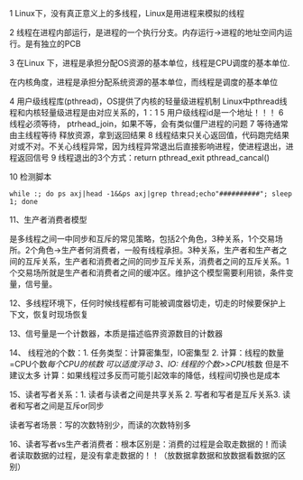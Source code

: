 1 Linux下，没有真正意义上的多线程，Linux是用进程来模拟的线程

2 线程在进程内部运行，是进程的一个执行分支。内存运行->进程的地址空间内运行。是有独立的PCB

3  在Linux 下，进程是承担分配OS资源的基本单位，线程是CPU调度的基本单位.

在内核角度，进程是承担分配系统资源的基本单位，而线程是调度的基本单位

4  用户级线程库(pthread)，OS提供了内核的轻量级进程机制
Linux中pthread线程和内核轻量级进程是由对应关系的，1：1
5 用户级线程id是一个地址！！！
6 线程必须等待， ptrhead_join，如果不等，会有类似僵尸进程的问题
7 等待通常由主线程等待        释放资源，拿到返回结果
8  线程结束只关心返回值，代码跑完结果对或不对。不关心线程异常，因为线程异常退出后直接影响进程，使进程退出，进程返回信号
9 线程退出的3个方式：return pthread_exit  pthread_cancal()

10 检测脚本

`while :; do ps axj|head -1&&ps axj|grep thread;echo"##########"; sleep 1; done`

11、生产者消费者模型

是多线程之间一中同步和互斥的常见策略，包括2个角色，3种关系，1个交易场所。2个角色->生产者何消费者，一般有线程承担。3种关系，生产者和生产者之间的互斥关系，生产者和消费者之间的同步互斥关系，消费者之间的互斥关系。1个交易场所就是生产者和消费者之间的缓冲区。维护这个模型需要利用锁，条件变量，信号量。

12、多线程环境下，任何时候线程都有可能被调度器切走，切走的时候要保护上下文，恢复时现场恢复

13、信号量是一个计数器，本质是描述临界资源数目的计数器

14、 线程池的个数：1. 任务类型：计算密集型，IO密集型  2. 计算：线程的数量=CPU个数*每个CPU的核数 可以适度浮动    3、IO: 线程的个数>>CPU*核数  但是不建议太多    计算：如果线程过多反而可能引起效率的降低，线程间切换也是成本

15、读者写者关系：1. 读者与读者之间是共享关系 2. 写者和写者是互斥关系3. 读者和写者之间是互斥or同步

读者写者场景：写的次数特别少，而读的次数特别多

16、读者写者vs生产者消费者：根本区别是：消费的过程是会取走数据的！而读者读取数据的过程，是没有拿走数据的！！（放数据拿数据和放数据看数据的区别）